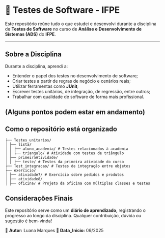 # 🧪 Testes de Software - IFPE

Este repositório reúne tudo o que estudei e desenvolvi durante a disciplina de **Testes de Software** no curso de **Análise e Desenvolvimento de Sistemas (ADS)** do **IFPE**.

---

##  Sobre a Disciplina

Durante a disciplina, aprendi a:

- Entender o papel dos testes no desenvolvimento de software;
- Criar testes a partir de regras de negócio e cenários reais;
- Utilizar ferramentas como **JUnit**;
- Escrever testes unitários, de integração, de regressão, entre outros;
- Trabalhar com qualidade de software de forma mais profissional.

(Alguns pontos podem estar em andamento)
---

##  Como o repositório está organizado

```
├── Testes_unitarios/
│ ├── lista/
│ │ ├── aluno_academia/ # Testes relacionados à academia
│ │ ├── triangulo/ # Atividade com testes de triângulo
│ ├── primeiraAtividade/
│ │ ├── teste/ # Testes da primeira atividade do curso
├── Test_integracao/ # Testes de integração entre objetos
├── exercicio/
│ ├── atividade7/ # Exercício sobre pedidos e produtos
│ ├── atividade8/
│ ├── oficina/ # Projeto da oficina com múltiplas classes e testes
```

##  Considerações Finais

Este repositório serve como um **diário de aprendizado**, registrando o progresso ao longo da disciplina. Qualquer contribuição, dúvida ou sugestão é bem-vinda!


📝 **Autor:** Luana Marques
📅 **Data_Inicio:** 06/2025